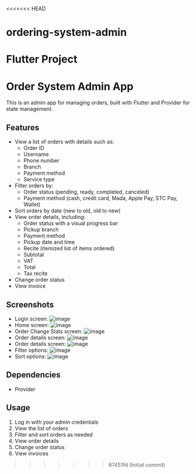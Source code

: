 <<<<<<< HEAD
# ordering-system-admin
Flutter Project
=======
# Order System Admin App

This is an admin app for managing orders, built with Flutter and Provider for state management.

## Features

* View a list of orders with details such as:
    * Order ID
    * Username
    * Phone number
    * Branch
    * Payment method
    * Service type
* Filter orders by:
    * Order status (pending, ready, completed, canceled)
    * Payment method (cash, credit card, Mada, Apple Pay, STC Pay, Wallet)
* Sort orders by date (new to old, old to new)
* View order details, including:
    * Order status with a visual progress bar
    * Pickup branch
    * Payment method
    * Pickup date and time
    * Recite (itemized list of items ordered)
    * Subtotal
    * VAT
    * Total
    * Tax recite
* Change order status
* View invoice

## Screenshots

* Login screen: ![image](images/orderSystemAdminAppLoginScreen.png)
* Home screen: ![image](images/orderSystemAdminAppHomeScreen.png)
* Order Change Stats screen: ![image](images/orderSystemAdminAppChangeStatusDialogScreen.png)
* Order details screen: ![image](images/orderSystemAdminAppOrderDetailsScreen1.png)
* Order details screen: ![image](images/orderSystemAdminAppOrderDetailsScreen2.png)
* Filter options: ![image](images/orderSystemAdminAppFilter.png)
* Sort options: ![image](images/orderSystemAdminAppSortby.png)

## Dependencies
* Provider

## Usage

1. Log in with your admin credentials
2. View the list of orders
3. Filter and sort orders as needed
4. View order details
5. Change order status
6. View invoices
>>>>>>> 67451fd (Initial commit)
